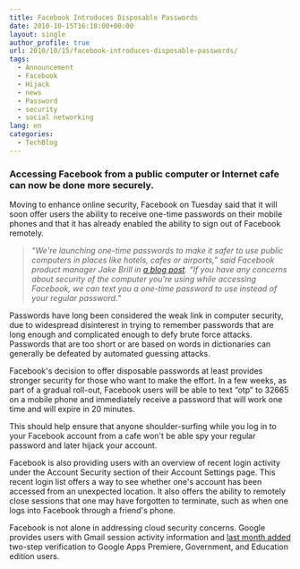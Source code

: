 ```yaml
---
title: Facebook Introduces Disposable Passwords
date: 2010-10-15T16:18:00+00:00
layout: single
author_profile: true
url: 2010/10/15/facebook-introduces-disposable-passwords/
tags:
  - Announcement
  - Facebook
  - Hijack
  - news
  - Password
  - security
  - social networking
lang: en
categories: 
  - TechBlog
---
```

### Accessing Facebook from a public computer or Internet cafe can now be done more securely.

Moving to enhance online security, Facebook on Tuesday said that it will soon offer users the ability to receive one-time passwords on their mobile phones and that it has already enabled the ability to sign out of Facebook remotely. 

> _“We're launching one-time passwords to make it safer to use public computers in places like hotels, cafes or airports,” said Facebook product manager Jake Brill in_ [_a blog post_](http://blog.facebook.com/blog.php?post=436800707130)_. “If you have any concerns about security of the computer you're using while accessing Facebook, we can text you a one-time password to use instead of your regular password.”_

Passwords have long been considered the weak link in computer security, due to widespread disinterest in trying to remember passwords that are long enough and complicated enough to defy brute force attacks. Passwords that are too short or are based on words in dictionaries can generally be defeated by automated guessing attacks.

Facebook's decision to offer disposable passwords at least provides stronger security for those who want to make the effort. In a few weeks, as part of a gradual roll-out, Facebook users will be able to text “otp” to 32665 on a mobile phone and immediately receive a password that will work one time and will expire in 20 minutes.

This should help ensure that anyone shoulder-surfing while you log in to your Facebook account from a cafe won't be able spy your regular password and later hijack your account.

Facebook is also providing users with an overview of recent login activity under the Account Security section of their Account Settings page. This recent login list offers a way to see whether one's account has been accessed from an unexpected location. It also offers the ability to remotely close sessions that one may have forgotten to terminate, such as when one logs into Facebook through a friend's phone.

Facebook is not alone in addressing cloud security concerns. Google provides users with Gmail session activity information and [last month added](http://www.informationweek.com/news/government/security/showArticle.jhtml?articleID=227500171) two-step verification to Google Apps Premiere, Government, and Education edition users.